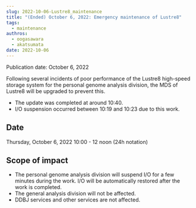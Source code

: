 ```yaml
---
slug: 2022-10-06-Lustre8_maintenance
title: "(Ended) October 6, 2022: Emergency maintenance of Lustre8"
tags:
  - maintenance
authros:
  - oogasawara
  - akatsumata
date: 2022-10-06
---
```


Publication date: October 6, 2022



Following several incidents of poor performance of the Lustre8 high-speed storage system for the personal genome analysis division, the MDS of Lustre8 will be upgraded to prevent this.

- The update was completed at around 10:40.
- I/O suspension occurred between 10:19 and 10:23 due to this work.


## Date

Thursday, October 6, 2022 10:00 - 12 noon (24h notation)


## Scope of impact

- The personal genome analysis division will suspend I/O for a few minutes during the work. I/O will be automatically restored after the work is completed.
- The general analysis division will not be affected.
- DDBJ services and other services are not affected.
